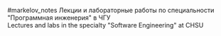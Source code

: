 #markelov_notes
Лекции и лабораторные работы по специальности "Программная инженерия" в ЧГУ  
Lectures and labs in the specialty "Software Engineering" at CHSU
